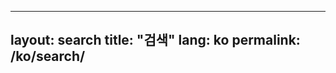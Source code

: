 <!-- /* ko/search.md  v6.4.1_202510180200 */ -->

---
layout: search
title: "검색"
lang: ko
permalink: /ko/search/
---
